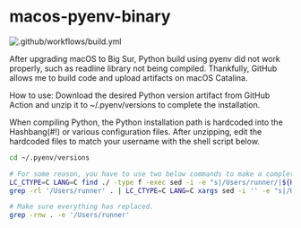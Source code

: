 # macos-pyenv-binary

![.github/workflows/build.yml](https://github.com/youngminz/pyenv-macos-binary/workflows/.github/workflows/build.yml/badge.svg)

After upgrading macOS to Big Sur, Python build using pyenv did not work properly, such as readline library not being compiled. Thankfully, GitHub allows me to build code and upload artifacts on macOS Catalina.

How to use: Download the desired Python version artifact from GitHub Action and unzip it to ~/.pyenv/versions to complete the installation.

When compiling Python, the Python installation path is hardcoded into the Hashbang(#!) or various configuration files. After unzipping, edit the hardcoded files to match your username with the shell script below. 

```bash
cd ~/.pyenv/versions

# For some reason, you have to use two below commands to make a complete change.
LC_CTYPE=C LANG=C find ./ -type f -exec sed -i -e "s|/Users/runner/|${HOME}/|g" {} \;
grep -rl '/Users/runner' . | LC_CTYPE=C LANG=C xargs sed -i '' -e "s|/Users/runner/|${HOME}/|g"

# Make sure everything has replaced.
grep -rnw . -e '/Users/runner'
```
